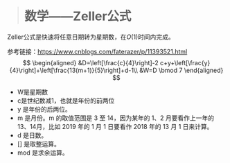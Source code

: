 > # 数学——Zeller公式

Zeller公式是快速将任意日期转为星期数，在$O(1)$时间内完成。

参考链接：<https://www.cnblogs.com/faterazer/p/11393521.html>
$$
\begin{aligned}
&D=\left[\frac{c}{4}\right]-2 c+y+\left[\frac{y}{4}\right]+\left[\frac{13(m+1)}{5}\right]+d-1\\
&W=D \bmod 7
\end{aligned}
$$

* W是星期数
* c是世纪数减1，也就是年份的前两位
* y 是年份的后两位。
* m 是月份。m 的取值范围是 3 至 14，因为某年的 1、2 月要看作上一年的 13、14月，比如 2019 年的 1 月 1 日要看作 2018 年的 13 月 1 日来计算。
* d 是日数。
* [] 是取整运算。
* mod 是求余运算。
